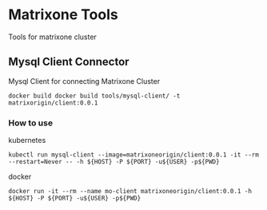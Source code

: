 # Matrixone Tools

Tools for matrixone cluster

## Mysql Client Connector

Mysql Client for connecting Matrixone Cluster

```shell
docker build docker build tools/mysql-client/ -t matrixorigin/client:0.0.1
```

### How to use

kubernetes

```shell
kubectl run mysql-client --image=matrixoneorigin/client:0.0.1 -it --rm --restart=Never -- -h ${HOST} -P ${PORT} -u${USER} -p${PWD}
```

docker

```shell
docker run -it --rm --name mo-client matrixoneorigin/client:0.0.1 -h ${HOST} -P ${PORT} -u${USER} -p${PWD}
```
